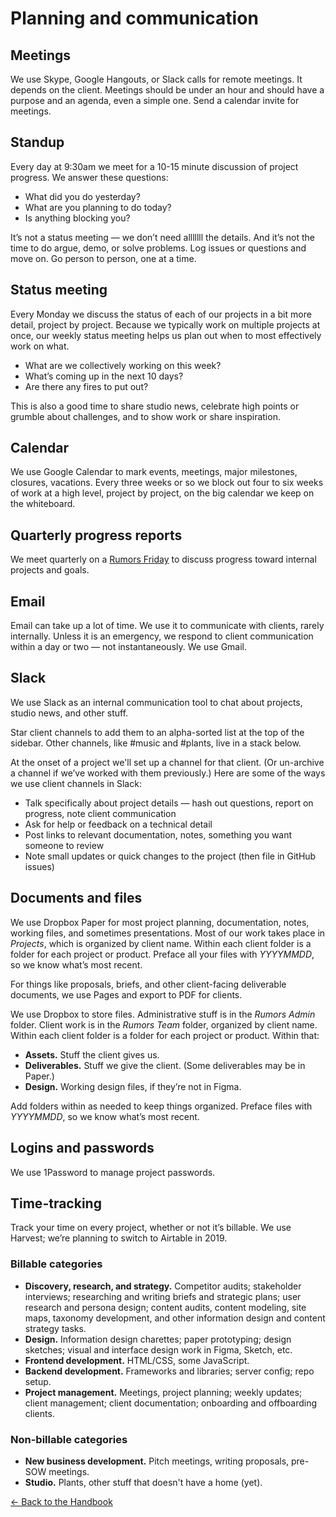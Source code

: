 # Planning and communication

## Meetings

We use Skype, Google Hangouts, or Slack calls for remote meetings. It depends on the client. Meetings should be under an hour and should have a purpose and an agenda, even a simple one. Send a calendar invite for meetings.

## Standup

Every day at 9:30am we meet for a 10-15 minute discussion of project progress. We answer these questions:

- What did you do yesterday?
- What are you planning to do today?
- Is anything blocking you?

It’s not a status meeting — we don’t need alllllll the details. And it’s not the time to do argue, demo, or solve problems. Log issues or questions and move on. Go person to person, one at a time.

## Status meeting

Every Monday we discuss the status of each of our projects in a bit more detail, project by project. Because we typically work on multiple projects at once, our weekly status meeting helps us plan out when to most effectively work on what.

- What are we collectively working on this week?
- What’s coming up in the next 10 days?
- Are there any fires to put out?

This is also a good time to share studio news, celebrate high points or grumble about challenges, and to show work or share inspiration.

## Calendar

We use Google Calendar to mark events, meetings, major milestones, closures, vacations. Every three weeks or so we block out four to six weeks of work at a high level, project by project, on the big calendar we keep on the whiteboard.

## Quarterly progress reports

We meet quarterly on a [Rumors Friday](./operations/studio.md) to discuss progress toward internal projects and goals.

## Email

Email can take up a lot of time. We use it to communicate with clients, rarely internally. Unless it is an emergency, we respond to client communication within a day or two — not instantaneously. We use Gmail.

## Slack

We use Slack as an internal communication tool to chat about projects, studio news, and other stuff.

Star client channels to add them to an alpha-sorted list at the top of the sidebar. Other channels, like #music and #plants, live in a stack below.

At the onset of a project we'll set up a channel for that client. (Or un-archive a channel if we’ve worked with them previously.) Here are some of the ways we use client channels in Slack:

- Talk specifically about project details — hash out questions, report on progress, note client communication
- Ask for help or feedback on a technical detail
- Post links to relevant documentation, notes, something you want someone to review
- Note small updates or quick changes to the project (then file in GitHub issues)

## Documents and files

We use Dropbox Paper for most project planning, documentation, notes, working files, and sometimes presentations. Most of our work takes place in *Projects*, which is organized by client name. Within each client folder is a folder for each project or product. Preface all your files with *YYYYMMDD*, so we know what’s most recent.

For things like proposals, briefs, and other client-facing deliverable documents, we use Pages and export to PDF for clients.

We use Dropbox to store files. Administrative stuff is in the *Rumors Admin* folder. Client work is in the *Rumors Team* folder, organized by client name. Within each client folder is a folder for each project or product. Within that:

- **Assets.** Stuff the client gives us.
- **Deliverables.** Stuff we give the client. (Some deliverables may be in Paper.)
- **Design.** Working design files, if they’re not in Figma.

Add folders within as needed to keep things organized. Preface files with *YYYYMMDD*, so we know what’s most recent.

## Logins and passwords

We use 1Password to manage project passwords. 

## Time-tracking

Track your time on every project, whether or not it’s billable. We use Harvest; we’re planning to switch to Airtable in 2019. 

### Billable categories

- **Discovery, research, and strategy.** Competitor audits; stakeholder interviews; researching and writing briefs and strategic plans; user research and persona design; content audits, content modeling, site maps, taxonomy development, and other information design and content strategy tasks.
- **Design.** Information design charettes; paper prototyping; design sketches; visual and interface design work in Figma, Sketch, etc.
- **Frontend development.** HTML/CSS, some JavaScript.
- **Backend development.** Frameworks and libraries; server config; repo setup.
- **Project management.** Meetings, project planning; weekly updates; client management; client documentation; onboarding and offboarding clients.

### Non-billable categories

- **New business development.** Pitch meetings, writing proposals, pre-SOW meetings.
- **Studio.** Plants, other stuff that doesn't have a home (yet).

[← Back to the Handbook](../README.md)
